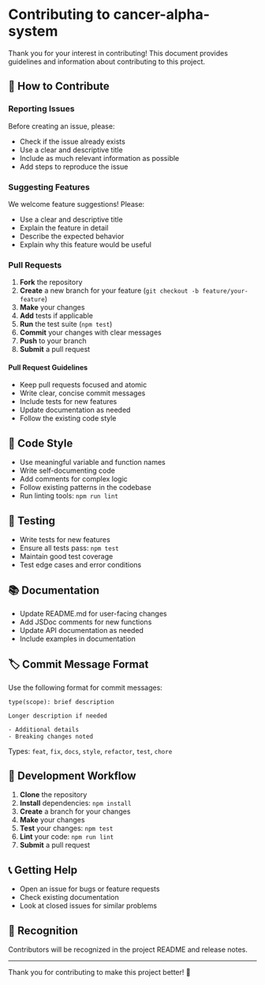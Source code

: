 # Contributing to cancer-alpha-system

Thank you for your interest in contributing! This document provides guidelines and information about contributing to this project.

## 🤝 How to Contribute

### Reporting Issues

Before creating an issue, please:
- Check if the issue already exists
- Use a clear and descriptive title
- Include as much relevant information as possible
- Add steps to reproduce the issue

### Suggesting Features

We welcome feature suggestions! Please:
- Use a clear and descriptive title
- Explain the feature in detail
- Describe the expected behavior
- Explain why this feature would be useful

### Pull Requests

1. **Fork** the repository
2. **Create** a new branch for your feature (`git checkout -b feature/your-feature`)
3. **Make** your changes
4. **Add** tests if applicable
5. **Run** the test suite (`npm test`)
6. **Commit** your changes with clear messages
7. **Push** to your branch
8. **Submit** a pull request

#### Pull Request Guidelines

- Keep pull requests focused and atomic
- Write clear, concise commit messages
- Include tests for new features
- Update documentation as needed
- Follow the existing code style

## 📝 Code Style

- Use meaningful variable and function names
- Write self-documenting code
- Add comments for complex logic
- Follow existing patterns in the codebase
- Run linting tools: `npm run lint`

## 🧪 Testing

- Write tests for new features
- Ensure all tests pass: `npm test`
- Maintain good test coverage
- Test edge cases and error conditions

## 📚 Documentation

- Update README.md for user-facing changes
- Add JSDoc comments for new functions
- Update API documentation as needed
- Include examples in documentation

## 🏷️ Commit Message Format

Use the following format for commit messages:

```
type(scope): brief description

Longer description if needed

- Additional details
- Breaking changes noted
```

Types: `feat`, `fix`, `docs`, `style`, `refactor`, `test`, `chore`

## 🔄 Development Workflow

1. **Clone** the repository
2. **Install** dependencies: `npm install`
3. **Create** a branch for your changes
4. **Make** your changes
5. **Test** your changes: `npm test`
6. **Lint** your code: `npm run lint`
7. **Submit** a pull request

## 📞 Getting Help

- Open an issue for bugs or feature requests
- Check existing documentation
- Look at closed issues for similar problems

## 🎉 Recognition

Contributors will be recognized in the project README and release notes.

---

Thank you for contributing to make this project better! 🚀

